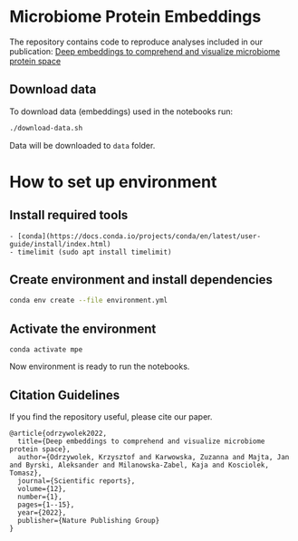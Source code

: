 # Microbiome Protein Embeddings

The repository contains code to reproduce analyses included in our publication: [Deep embeddings to comprehend and visualize microbiome protein space](https://www.biorxiv.org/content/10.1101/2021.07.21.452490v1)


## Download data

To download data (embeddings) used in the notebooks run:
```bash
./download-data.sh
```
Data will be downloaded to `data` folder.

# How to set up environment

## Install required tools
```
- [conda](https://docs.conda.io/projects/conda/en/latest/user-guide/install/index.html)
- timelimit (sudo apt install timelimit)
```

## Create environment and install dependencies
```bash
conda env create --file environment.yml
```

## Activate the environment
```
conda activate mpe
```

Now environment is ready to run the notebooks.

## Citation Guidelines

If you find the repository useful, please cite our paper. 

```
@article{odrzywolek2022,
  title={Deep embeddings to comprehend and visualize microbiome protein space},
  author={Odrzywolek, Krzysztof and Karwowska, Zuzanna and Majta, Jan and Byrski, Aleksander and Milanowska-Zabel, Kaja and Kosciolek, Tomasz},
  journal={Scientific reports},
  volume={12},
  number={1},
  pages={1--15},
  year={2022},
  publisher={Nature Publishing Group}
}
```
